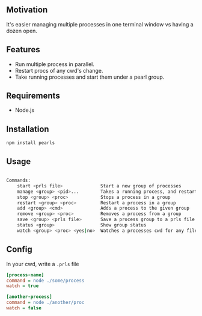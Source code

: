 ## Motivation

It's easier managing multiple processes in one terminal window vs having a dozen open.

## Features

- Run multiple process in parallel.
- Restart procs of any cwd's change.
- Take running processes and start them under a pearl group.

## Requirements

- Node.js


## Installation

	npm install pearls

## Usage

```bash

Commands:
	start <prls file>              Start a new group of processes
	manage <group> <pid>...        Takes a running process, and restart it under group
	stop <group> <proc>            Stops a process in a group
	restart <group> <proc>         Restart a process in a group
	add <group> <cmd>              Adds a process to the given group
	remove <group> <proc>          Removes a process from a group
	save <group> <prls file>       Save a process group to a prls file
	status <group>                 Show group status
	watch <group> <proc> <yes|no>  Watches a processes cwd for any file changes

```


## Config

In your cwd, write a `.prls` file

```ini
[process-name]
command = node ./some/process
watch = true

[another-process]
command = node ./another/proc
watch = false
```
